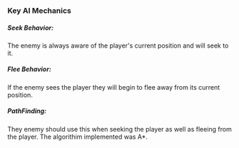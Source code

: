
### Key AI Mechanics

##### Seek Behavior:

The enemy is always aware of the player's current position and will seek to it.

##### Flee Behavior:

If the enemy sees the player they will begin to flee away from its current position.

##### PathFinding:

They enemy should use this when seeking the player as well as fleeing from the player.
The algorithim implemented was A*.